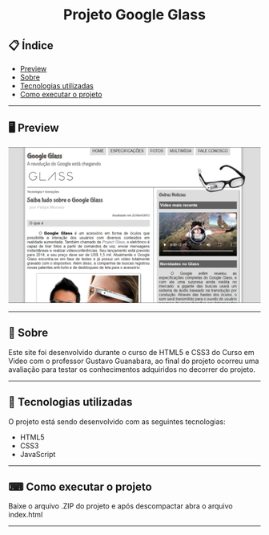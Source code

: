 <h1 align="center">
  Projeto Google Glass
</h1>

## 📋 Índice

- [Preview](#-Preview)
- [Sobre](#-Sobre)
- [Tecnologias utilizadas](#-Tecnologias-utilizadas)
- [Como executar o projeto](#-Como-executar-o-projeto)

---

## 🖥 Preview

<p align="center">
  <img src="layout.png" width="700" >
</p>

---

## 📖 Sobre 

Este site foi desenvolvido durante o curso de HTML5 e CSS3 do Curso em Video com o professor Gustavo Guanabara, ao final do projeto ocorreu uma avaliação para testar os conhecimentos adquiridos no decorrer do projeto.

---

## 🚀 Tecnologias utilizadas
O projeto está sendo desenvolvido com as seguintes tecnologias:
- HTML5
- CSS3
- JavaScript

---

## ⌨ Como executar o projeto

Baixe o arquivo .ZIP do projeto e após descompactar abra o arquivo index.html

---
